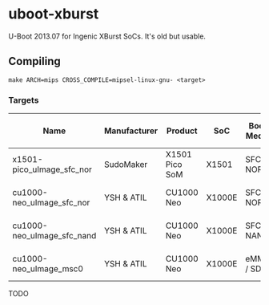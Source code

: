 # uboot-xburst

U-Boot 2013.07 for Ingenic XBurst SoCs. It's old but usable.

## Compiling

`make ARCH=mips CROSS_COMPILE=mipsel-linux-gnu- <target>`

### Targets
| Name                       | Manufacturer | Product        | SoC    | Boot Media | Kernel Image Type | Remarks |
|----------------------------|--------------|----------------|--------|------------|-------------------|---------|
| x1501-pico_uImage_sfc_nor  | SudoMaker    | X1501 Pico SoM | X1501  | SFC NOR    | uImage (LZMA only)|         |
| cu1000-neo_uImage_sfc_nor  | YSH & ATIL   | CU1000 Neo     | X1000E | SFC NOR    | uImage (gzip only)|         |
| cu1000-neo_uImage_sfc_nand | YSH & ATIL   | CU1000 Neo     | X1000E | SFC NAND   | uImage (gzip only)|         |
| cu1000-neo_uImage_msc0     | YSH & ATIL   | CU1000 Neo     | X1000E | eMMC / SD  | uImage (gzip only)|         |

TODO
